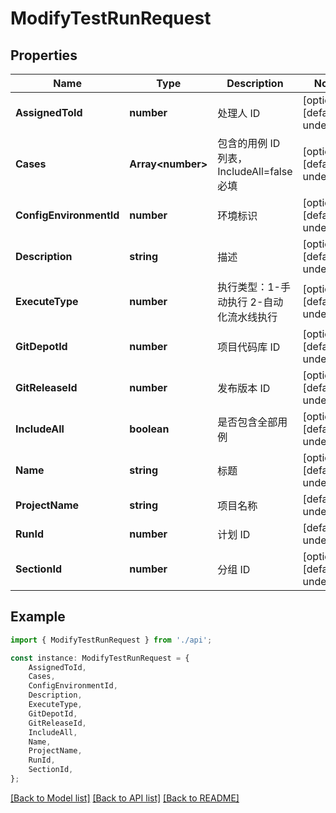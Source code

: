 # ModifyTestRunRequest


## Properties

Name | Type | Description | Notes
------------ | ------------- | ------------- | -------------
**AssignedToId** | **number** | 处理人 ID | [optional] [default to undefined]
**Cases** | **Array&lt;number&gt;** | 包含的用例 ID 列表，IncludeAll&#x3D;false 必填 | [optional] [default to undefined]
**ConfigEnvironmentId** | **number** | 环境标识 | [optional] [default to undefined]
**Description** | **string** | 描述 | [optional] [default to undefined]
**ExecuteType** | **number** | 执行类型：1-手动执行 2-自动化流水线执行 | [optional] [default to undefined]
**GitDepotId** | **number** | 项目代码库 ID | [optional] [default to undefined]
**GitReleaseId** | **number** | 发布版本 ID | [optional] [default to undefined]
**IncludeAll** | **boolean** | 是否包含全部用例 | [optional] [default to undefined]
**Name** | **string** | 标题 | [optional] [default to undefined]
**ProjectName** | **string** | 项目名称 | [default to undefined]
**RunId** | **number** | 计划 ID | [default to undefined]
**SectionId** | **number** | 分组 ID | [optional] [default to undefined]

## Example

```typescript
import { ModifyTestRunRequest } from './api';

const instance: ModifyTestRunRequest = {
    AssignedToId,
    Cases,
    ConfigEnvironmentId,
    Description,
    ExecuteType,
    GitDepotId,
    GitReleaseId,
    IncludeAll,
    Name,
    ProjectName,
    RunId,
    SectionId,
};
```

[[Back to Model list]](../README.md#documentation-for-models) [[Back to API list]](../README.md#documentation-for-api-endpoints) [[Back to README]](../README.md)
